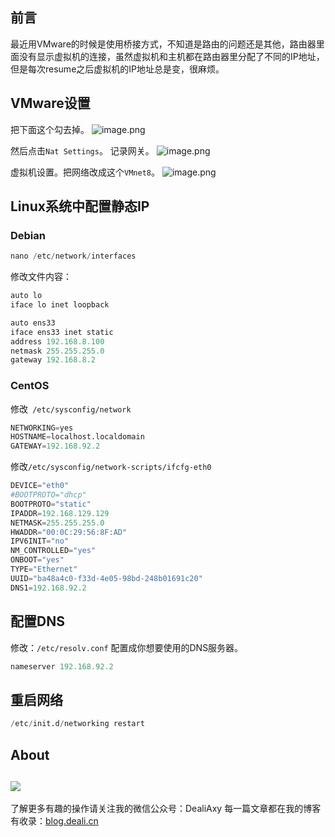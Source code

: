 ## 前言
最近用VMware的时候是使用桥接方式，不知道是路由的问题还是其他，路由器里面没有显示虚拟机的连接，虽然虚拟机和主机都在路由器里分配了不同的IP地址，但是每次resume之后虚拟机的IP地址总是变，很麻烦。

## VMware设置
把下面这个勾去掉。
![image.png](http://upload-images.jianshu.io/upload_images/8869373-d8cac28b5141f32e.png?imageMogr2/auto-orient/strip%7CimageView2/2/w/1240)

然后点击`Nat Settings`。
记录网关。
![image.png](http://upload-images.jianshu.io/upload_images/8869373-70d6d0c4bb6bb3c2.png?imageMogr2/auto-orient/strip%7CimageView2/2/w/1240)

虚拟机设置。把网络改成这个`VMnet8`。
![image.png](http://upload-images.jianshu.io/upload_images/8869373-077a4fd77bf4ad95.png?imageMogr2/auto-orient/strip%7CimageView2/2/w/1240)

## Linux系统中配置静态IP
### Debian
```py
nano /etc/network/interfaces
```
修改文件内容：
```py
auto lo 
iface lo inet loopback

auto ens33 
iface ens33 inet static 
address 192.168.8.100 
netmask 255.255.255.0 
gateway 192.168.8.2
```

### CentOS
修改` /etc/sysconfig/network`
```py
NETWORKING=yes
HOSTNAME=localhost.localdomain
GATEWAY=192.168.92.2
```

修改`/etc/sysconfig/network-scripts/ifcfg-eth0`
```py
DEVICE="eth0"
#BOOTPROTO="dhcp"
BOOTPROTO="static"
IPADDR=192.168.129.129
NETMASK=255.255.255.0
HWADDR="00:0C:29:56:8F:AD"
IPV6INIT="no"
NM_CONTROLLED="yes"
ONBOOT="yes"
TYPE="Ethernet"
UUID="ba48a4c0-f33d-4e05-98bd-248b01691c20"
DNS1=192.168.92.2
```

## 配置DNS
修改：`/etc/resolv.conf`
配置成你想要使用的DNS服务器。
```py
nameserver 192.168.92.2
```

## 重启网络
```py
/etc/init.d/networking restart
```



## About
![](https://upload-images.jianshu.io/upload_images/8869373-901590e019f6f85b.png?imageMogr2/auto-orient/strip%7CimageView2/2/w/1240)
---------------
了解更多有趣的操作请关注我的微信公众号：DealiAxy
每一篇文章都在我的博客有收录：[blog.deali.cn](http://blog.deali.cn)